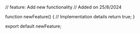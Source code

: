 // feature: Add new functionality
// Added on 25/8/2024

function newFeature() {
  // Implementation details
  return true;
}

export default newFeature;